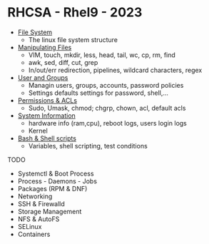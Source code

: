 # RHCSA - Rhel9 - 2023

* [File System](/Chapters/File_System.md)
    * The linux file system structure
* [Manipulating Files](/Chapters/Manipulating_Files.md)
    * VIM, touch, mkdir, less, head, tail, wc, cp, rm, find
    * awk, sed, diff, cut, grep
    * In/out/err redirection, pipelines, wildcard characters, regex
* [User and Groups](/Chapters/User_Groups.md)
    * Managin users, groups, accounts, password policies
    * Settings defaults settings for password, shell,...
* [Permissions & ACLs](/Chapters/Permissions_Acl.md)
    * Sudo, Umask, chmod; chgrp, chown, acl, default acls
* [System Information](/Chapters/System_Information.md)
    * hardware info (ram,cpu), reboot logs, users login logs
    * Kernel
* [Bash & Shell scripts](/Chapters/Shell_script.md)
    * Variables, shell scripting, test conditions

TODO

* Systemctl & Boot Process
* Process - Daemons - Jobs
* Packages (RPM & DNF)
* Networking
* SSH & Firewalld
* Storage Management
* NFS & AutoFS
* SELinux
* Containers